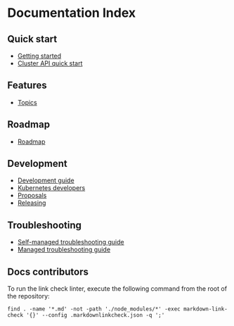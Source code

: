 # Documentation Index

## Quick start

- [Getting started](https://capz.sigs.k8s.io/getting-started.html)
- [Cluster API quick start](https://cluster-api.sigs.k8s.io/user/quick-start.html)

## Features

- [Topics](https://capz.sigs.k8s.io/topics/topics.html)
 
## Roadmap
 
- [Roadmap](https://capz.sigs.k8s.io/roadmap.html)

## Development

- [Development guide](https://capz.sigs.k8s.io/developers/development.html)
- [Kubernetes developers](https://capz.sigs.k8s.io/developers/kubernetes-developers.html)
- [Proposals](proposals)
- [Releasing](https://capz.sigs.k8s.io/developers/releasing.html)

## Troubleshooting

- [Self-managed troubleshooting guide](https://capz.sigs.k8s.io/self-managed/troubleshooting.html)
- [Managed troubleshooting guide](https://capz.sigs.k8s.io/managed/troubleshooting.html)

## Docs contributors

To run the link check linter, execute the following command from the root of the repository:

`find . -name '*.md' -not -path './node_modules/*' -exec markdown-link-check '{}' --config .markdownlinkcheck.json -q ';'`
